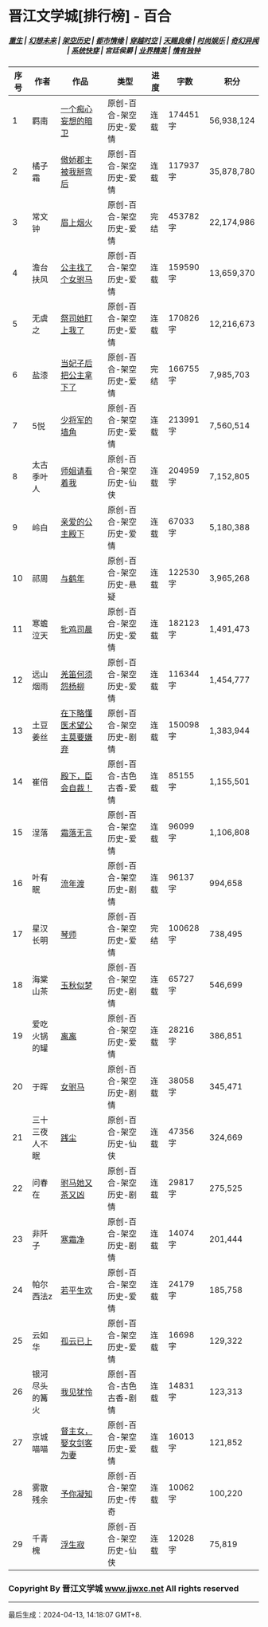 # 晋江文学城[排行榜] - 百合

<h5 align="center">
	<a href="https://github.com/amaliegay/jjwxc-charts/blob/main/重生.md">重生</a> |
	<a href="https://github.com/amaliegay/jjwxc-charts/blob/main/幻想未来.md">幻想未来</a> |
	<a href="https://github.com/amaliegay/jjwxc-charts/blob/main/架空历史.md">架空历史</a> |
	<a href="https://github.com/amaliegay/jjwxc-charts/blob/main/都市情缘.md">都市情缘</a> |
	<a href="https://github.com/amaliegay/jjwxc-charts/blob/main/README.md">穿越时空</a> |
	<a href="https://github.com/amaliegay/jjwxc-charts/blob/main/天赐良缘.md">天赐良缘</a> |
	<a href="https://github.com/amaliegay/jjwxc-charts/blob/main/时尚娱乐.md">时尚娱乐</a> |
	<a href="https://github.com/amaliegay/jjwxc-charts/blob/main/奇幻异闻.md">奇幻异闻</a> |
	<a href="https://github.com/amaliegay/jjwxc-charts/blob/main/系统快穿.md">系统快穿</a> |
	<b>宫廷侯爵</b> |
	<a href="https://github.com/amaliegay/jjwxc-charts/blob/main/业界精英.md">业界精英</a> |
	<a href="https://github.com/amaliegay/jjwxc-charts/blob/main/情有独钟.md">情有独钟</a>
</h5>

| 序号 | 作者 | 作品 | 类型 | 进度 | 字数 | 积分 |
|-----|------|------|-----|------|------|-----|
| 1 | 羁南 | [一个痴心妄想的暗卫](https://www.jjwxc.net/onebook.php?novelid=8385571) | 原创-百合-架空历史-爱情 | 连载 | 174451字 | 56,938,124 |
| 2 | 橘子霜 | [傲娇郡主被我掰弯后](https://www.jjwxc.net/onebook.php?novelid=7397685) | 原创-百合-架空历史-爱情 | 连载 | 117937字 | 35,878,780 |
| 3 | 常文钟 | [眉上烟火](https://www.jjwxc.net/onebook.php?novelid=3567742) | 原创-百合-架空历史-爱情 | 完结 | 453782字 | 22,174,986 |
| 4 | 澹台扶风 | [公主找了个女驸马](https://www.jjwxc.net/onebook.php?novelid=4166846) | 原创-百合-架空历史-爱情 | 连载 | 159590字 | 13,659,370 |
| 5 | 无虞之 | [祭司她盯上我了](https://www.jjwxc.net/onebook.php?novelid=8629116) | 原创-百合-架空历史-爱情 | 连载 | 170826字 | 12,216,673 |
| 6 | 盐漆 | [当妃子后把公主拿下了](https://www.jjwxc.net/onebook.php?novelid=8481094) | 原创-百合-架空历史-爱情 | 完结 | 166755字 | 7,985,703 |
| 7 | 5悦 | [少将军的墙角](https://www.jjwxc.net/onebook.php?novelid=8645654) | 原创-百合-架空历史-爱情 | 连载 | 213991字 | 7,560,514 |
| 8 | 太古季叶人 | [师姐请看着我](https://www.jjwxc.net/onebook.php?novelid=8309792) | 原创-百合-架空历史-仙侠 | 连载 | 204959字 | 7,152,805 |
| 9 | 岭白 | [亲爱的公主殿下](https://www.jjwxc.net/onebook.php?novelid=8583074) | 原创-百合-架空历史-爱情 | 连载 | 67033字 | 5,180,388 |
| 10 | 祁周 | [与鹤年](https://www.jjwxc.net/onebook.php?novelid=8640599) | 原创-百合-架空历史-悬疑 | 连载 | 122530字 | 3,965,268 |
| 11 | 寒蟾泣天 | [牝鸡司晨](https://www.jjwxc.net/onebook.php?novelid=8674220) | 原创-百合-架空历史-爱情 | 连载 | 182123字 | 1,491,473 |
| 12 | 远山烟雨 | [羌笛何须怨杨柳](https://www.jjwxc.net/onebook.php?novelid=8685178) | 原创-百合-架空历史-爱情 | 连载 | 116344字 | 1,454,777 |
| 13 | 土豆姜丝 | [在下略懂医术望公主莫要嫌弃](https://www.jjwxc.net/onebook.php?novelid=8685462) | 原创-百合-架空历史-剧情 | 连载 | 150098字 | 1,383,944 |
| 14 | 崔倍 | [殿下，臣会自裁！](https://www.jjwxc.net/onebook.php?novelid=8604062) | 原创-百合-古色古香-爱情 | 连载 | 85155字 | 1,155,501 |
| 15 | 浧落 | [霜落无言](https://www.jjwxc.net/onebook.php?novelid=8116942) | 原创-百合-架空历史-爱情 | 连载 | 96099字 | 1,106,808 |
| 16 | 叶有眠 | [流年渡](https://www.jjwxc.net/onebook.php?novelid=8707453) | 原创-百合-架空历史-剧情 | 连载 | 96137字 | 994,658 |
| 17 | 星汉长明 | [琴师](https://www.jjwxc.net/onebook.php?novelid=8674988) | 原创-百合-架空历史-爱情 | 完结 | 100628字 | 738,495 |
| 18 | 海棠山茶 | [玉秋似梦](https://www.jjwxc.net/onebook.php?novelid=8683123) | 原创-百合-架空历史-剧情 | 连载 | 65727字 | 546,699 |
| 19 | 爱吃火锅的罐 | [离离](https://www.jjwxc.net/onebook.php?novelid=8624972) | 原创-百合-架空历史-爱情 | 连载 | 28216字 | 386,851 |
| 20 | 于晖 | [女驸马](https://www.jjwxc.net/onebook.php?novelid=8610473) | 原创-百合-架空历史-剧情 | 连载 | 38058字 | 345,471 |
| 21 | 三十三夜人不眠 | [践尘](https://www.jjwxc.net/onebook.php?novelid=8622017) | 原创-百合-架空历史-仙侠 | 连载 | 47356字 | 324,669 |
| 22 | 问春在 | [驸马她又茶又凶](https://www.jjwxc.net/onebook.php?novelid=8697096) | 原创-百合-架空历史-剧情 | 连载 | 29817字 | 275,525 |
| 23 | 非阡子 | [寒霜净](https://www.jjwxc.net/onebook.php?novelid=8609906) | 原创-百合-架空历史-剧情 | 连载 | 14074字 | 201,444 |
| 24 | 帕尔西法z | [若平生欢](https://www.jjwxc.net/onebook.php?novelid=8729027) | 原创-百合-架空历史-爱情 | 连载 | 24179字 | 185,758 |
| 25 | 云如华 | [孤云已上](https://www.jjwxc.net/onebook.php?novelid=8689697) | 原创-百合-架空历史-爱情 | 连载 | 16698字 | 129,322 |
| 26 | 银河尽头的篝火 | [我见犹怜](https://www.jjwxc.net/onebook.php?novelid=8656007) | 原创-百合-古色古香-剧情 | 连载 | 14831字 | 123,313 |
| 27 | 京城喵喵 | [督主女，娶女剑客为妻](https://www.jjwxc.net/onebook.php?novelid=8727912) | 原创-百合-架空历史-爱情 | 连载 | 16013字 | 121,852 |
| 28 | 雾散残余 | [予你凝知](https://www.jjwxc.net/onebook.php?novelid=8666891) | 原创-百合-架空历史-传奇 | 连载 | 10062字 | 100,220 |
| 29 | 千青槐 | [浮生寂](https://www.jjwxc.net/onebook.php?novelid=8697739) | 原创-百合-架空历史-仙侠 | 连载 | 12028字 | 75,819 |

### Copyright By 晋江文学城 www.jjwxc.net All rights reserved

---

最后生成：2024-04-13, 14:18:07 GMT+8.

